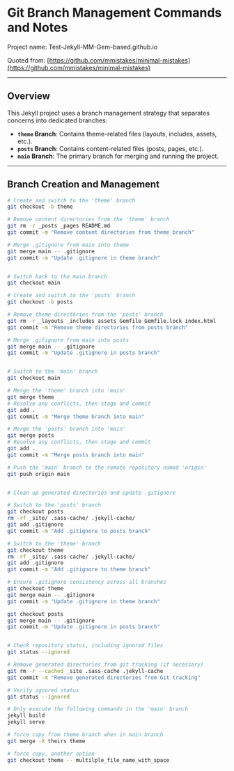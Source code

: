 # Git Branch Management Commands and Notes

Project name: Test-Jekyll-MM-Gem-based.github.io

Quoted from: [https://github.com/mmistakes/minimal-mistakes](https://github.com/mmistakes/minimal-mistakes)

---

## Overview

This Jekyll project uses a branch management strategy that separates concerns into dedicated branches:

- **`theme` Branch**: Contains theme-related files (layouts, includes, assets, etc.).
- **`posts` Branch**: Contains content-related files (posts, pages, etc.).
- **`main` Branch**: The primary branch for merging and running the project.

---

## Branch Creation and Management

```bash:commands.sh
# Create and switch to the 'theme' branch
git checkout -b theme

# Remove content directories from the 'theme' branch
git rm -r _posts _pages README.md
git commit -m "Remove content directories from theme branch"

# Merge .gitignore from main into theme
git merge main -- .gitignore
git commit -m "Update .gitignore in theme branch"


# Switch back to the main branch
git checkout main

# Create and switch to the 'posts' branch
git checkout -b posts

# Remove theme directories from the 'posts' branch
git rm -r _layouts _includes assets Gemfile Gemfile.lock index.html
git commit -m "Remove theme directories from posts branch"

# Merge .gitignore from main into posts
git merge main -- .gitignore
git commit -m "Update .gitignore in posts branch"


# Switch to the 'main' branch
git checkout main

# Merge the 'theme' branch into 'main'
git merge theme
# Resolve any conflicts, then stage and commit
git add .
git commit -m "Merge theme branch into main"

# Merge the 'posts' branch into 'main'
git merge posts
# Resolve any conflicts, then stage and commit
git add .
git commit -m "Merge posts branch into main"

# Push the 'main' branch to the remote repository named 'origin'
git push origin main


# Clean up generated directories and update .gitignore

# Switch to the 'posts' branch
git checkout posts
rm -rf _site/ .sass-cache/ .jekyll-cache/
git add .gitignore
git commit -m "Add .gitignore to posts branch"

# Switch to the 'theme' branch
git checkout theme
rm -rf _site/ .sass-cache/ .jekyll-cache/
git add .gitignore
git commit -m "Add .gitignore to theme branch"

# Ensure .gitignore consistency across all branches
git checkout theme
git merge main -- .gitignore
git commit -m "Update .gitignore in theme branch"

git checkout posts
git merge main -- .gitignore
git commit -m "Update .gitignore in posts branch"


# Check repository status, including ignored files
git status --ignored

# Remove generated directories from git tracking (if necessary)
git rm -r --cached _site .sass-cache .jekyll-cache
git commit -m "Remove generated directories from Git tracking"

# Verify ignored status
git status --ignored

# Only execute the following commands in the 'main' branch
jekyll build
jekyll serve

# force copy from theme branch when in main branch
git merge -X theirs theme

# force copy, another option
git checkout theme -- multilple_file_name_with_space

